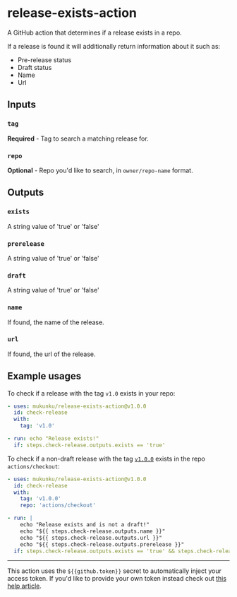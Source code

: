 # release-exists-action
A GitHub action that determines if a release exists in a repo.

If a release is found it will additionally return information about it such as:
* Pre-release status
* Draft status
* Name
* Url

## Inputs

### `tag` 

**Required** - Tag to search a matching release for.

### `repo`

**Optional** - Repo you'd like to search, in `owner/repo-name` format.

## Outputs

### `exists`

A string value of 'true' or 'false'

### `prerelease`

A string value of 'true' or 'false'

### `draft`

A string value of 'true' or 'false'

### `name`

If found, the name of the release.

### `url`

If found, the url of the release.

## Example usages

To check if a release with the tag `v1.0` exists in your repo:
```yaml
- uses: mukunku/release-exists-action@v1.0.0
  id: check-release
  with: 
    tag: 'v1.0'

- run: echo "Release exists!"
  if: steps.check-release.outputs.exists == 'true' 
```

To check if a non-draft release with the tag [`v1.0.0`](https://github.com/actions/checkout/releases/tag/v1.0.0) exists in the repo `actions/checkout`:
```yaml
- uses: mukunku/release-exists-action@v1.0.0
  id: check-release
  with: 
    tag: 'v1.0.0'
    repo: 'actions/checkout'

- run: | 
    echo "Release exists and is not a draft!"
    echo "${{ steps.check-release.outputs.name }}"
    echo "${{ steps.check-release.outputs.url }}"
    echo "${{ steps.check-release.outputs.prerelease }}"
  if: steps.check-release.outputs.exists == 'true' && steps.check-release.outputs.draft == 'false'
```

<hr>

This action uses the `${{github.token}}` secret to automatically inject your access token. If you'd like to provide your own token instead check out [this help article](https://github.com/mukunku/release-exists-action/wiki/Setting-the-GITHUB_TOKEN-explicitly).
